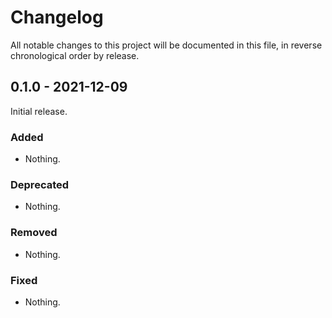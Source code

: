 # Changelog

All notable changes to this project will be documented in this file, in reverse chronological order by release.

## 0.1.0 - 2021-12-09

Initial release.

### Added

- Nothing.

### Deprecated

- Nothing.

### Removed

- Nothing.

### Fixed

- Nothing.
